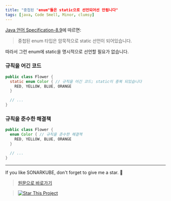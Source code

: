 ```yaml
---
title: "중첩된 "enum"들은 static으로 선언되어선 안됩니다"
tags: [java, Code Smell, Minor, clumsy]
---
```


[Java 언어 Specification-8.9](https://docs.oracle.com/javase/specs/jls/se7/html/jls-8.html#jls-8.9)에 따르면:

> 중첩된 enum 타입은 암묵적으로 static 선언이 되어있습니다.

따라서 그런 enum에 static을 명시적으로 선언할 필요가 없습니다.

### 규칙을 어긴 코드

```java
public class Flower {
  static enum Color { // 규칙을 어긴 코드; static이 중복 되있습니다
    RED, YELLOW, BLUE, ORANGE
  }

  // ...
}
```

### 규칙을 준수한 해결책

```java
public class Flower {
  enum Color { // 규칙을 준수한 해결책
    RED, YELLOW, BLUE, ORANGE
  }

  // ...
}
```

---

If you like SONARKUBE, don't forget to give me a star. :star2:

> [원문으로 바로가기](https://rules.sonarsource.com/java/tag/clumsy/RSPEC-2786)

> [![Star This Project](https://img.shields.io/github/stars/kantabile/sonarkube.svg?label=Stars&style=social)](https://github.com/kantabile/sonarkube)

